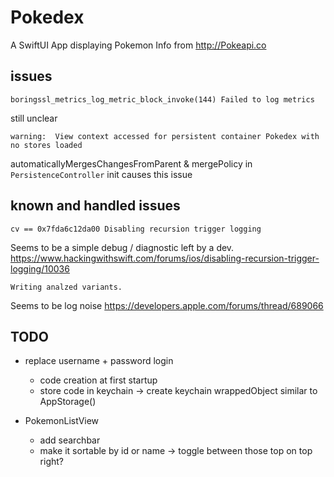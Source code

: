 # Pokedex
A SwiftUI App displaying Pokemon Info from http://Pokeapi.co

## issues 

```
boringssl_metrics_log_metric_block_invoke(144) Failed to log metrics
```
still unclear 

```
warning:  View context accessed for persistent container Pokedex with no stores loaded
```
automaticallyMergesChangesFromParent & mergePolicy in `PersistenceController` init causes this issue

## known and handled issues
```
cv == 0x7fda6c12da00 Disabling recursion trigger logging
````
Seems to be a simple debug / diagnostic left by a dev. https://www.hackingwithswift.com/forums/ios/disabling-recursion-trigger-logging/10036

```
Writing analzed variants.
```
Seems to be log noise https://developers.apple.com/forums/thread/689066

## TODO
* replace username + password login
  * code creation at first startup
  * store code in keychain -> create keychain wrappedObject similar to AppStorage()

* PokemonListView
  * add searchbar
  * make it sortable by id or name -> toggle between those top on top right?
